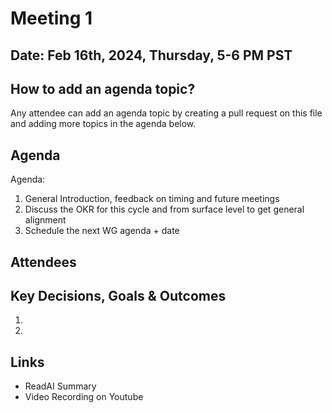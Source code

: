 # Meeting 1

## Date: Feb 16th, 2024, Thursday, 5-6 PM PST

## How to add an agenda topic?
Any attendee can add an agenda topic by creating a pull request on this file and adding more topics in the agenda below.

## Agenda

Agenda:
1. General Introduction, feedback on timing and future meetings 
2. Discuss the OKR for this cycle and from surface level to get general alignment
3. Schedule the next WG agenda + date


## Attendees


## Key Decisions, Goals & Outcomes

1.
2.

## Links
- ReadAI Summary
- Video Recording on Youtube
